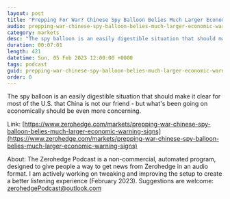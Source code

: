 ```yaml
---
layout: post
title: "Prepping For War? Chinese Spy Balloon Belies Much Larger Economic Warning Signs"
audio: prepping-war-chinese-spy-balloon-belies-much-larger-economic-warning-signs-2
category: markets
desc: "The spy balloon is an easily digestible situation that should make it clear for most of the U.S. that China is not our friend - but what's been going on economically should be even more concerning."
duration: 00:07:01
length: 421
datetime: Sun, 05 Feb 2023 12:00:00 +0000
tags: podcast
guid: prepping-war-chinese-spy-balloon-belies-much-larger-economic-warning-signs-0
order: 0
---
```

The spy balloon is an easily digestible situation that should make it clear for most of the U.S. that China is not our friend - but what's been going on economically should be even more concerning.

Link: [https://www.zerohedge.com/markets/prepping-war-chinese-spy-balloon-belies-much-larger-economic-warning-signs](https://www.zerohedge.com/markets/prepping-war-chinese-spy-balloon-belies-much-larger-economic-warning-signs)

About: The Zerohedge Podcast is a non-commercial, automated program, designed to give people a way to get news from Zerohedge in an audio format.  I am actively working on tweaking and improving the setup to create a better listening experience (February 2023).  Suggestions are welcome: [zerohedgePodcast@outlook.com](mailto:zerohedgePodcast@outlook.com)